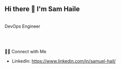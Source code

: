 ## Hi there 👋 I'm Sam Haile
<br>DevOps Engineer<br>
<br><br>

<br>🤝🏻 Connect with Me<br>
- LinkedIn: https://www.linkedin.com/in/samuel-hail/<br>

<!--
**samishken/samishken** is a ✨ _special_ ✨ repository because its `README.md` (this file) appears on your GitHub profile.

Here are some ideas to get you started:

- 🔭 I’m currently working on ...
- 🌱 I’m currently learning ...
- 👯 I’m looking to collaborate on ...
- 🤔 I’m looking for help with ...
- 💬 Ask me about ...
- 📫 How to reach me: ...
- 😄 Pronouns: ...
- ⚡ Fun fact: ...
-->
